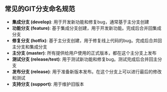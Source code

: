 ## 常见的GIT分支命名规范

- **集成分支 (develop)**: 用于开发新功能和修复bug，通常基于主分支创建
- **功能分支 (feature)**: 基于集成分支创建，用于开发新功能。完成后合并回集成分支
- **修复分支 (hotfix)**: 基于主分支创建，用于修复线上代码的bug。完成后合并回主分支和集成分支
- **主分支 (master)**: 所有提供给用户使用的正式版本，都在这个主分支上发布
- **测试分支 (release/test)**: 用于测试新功能和修复bug。测试完成后合并回主分支
- **发布分支 (release)**: 用于准备新版本发布。在这个分支上可以进行最后的修改和测试
- **支持分支 (support)**: 用于维护旧版本